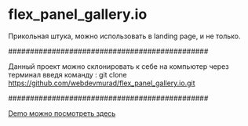 # flex_panel_gallery.io
Прикольная штука, можно использовать в landing page, и не только.

##############################################

Данный проект можно склонировать к себе на компьютер через терминал введя команду : git clone https://github.com/webdevmurad/flex_panel_gallery.io.git

##############################################

[Demo можно посмотреть здесь ](https://webdevmurad.github.io/flex_panel_gallery.io/)
